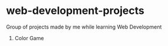 # web-development-projects
Group of projects made by me while learning Web Development
1) Color Game
